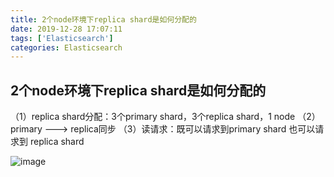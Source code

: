 ```yaml
---
title: 2个node环境下replica shard是如何分配的
date: 2019-12-28 17:07:11
tags: ['Elasticsearch']
categories: Elasticsearch
---
```


## 2个node环境下replica shard是如何分配的

（1）replica shard分配：3个primary shard，3个replica shard，1 node
（2）primary ---> replica同步
（3）读请求：既可以请求到primary shard  也可以请求到 replica shard



![image](https://img-blog.csdnimg.cn/20200128121901180.png?x-oss-process=image/watermark,type_ZmFuZ3poZW5naGVpdGk,shadow_10,text_aHR0cHM6Ly9ibG9nLmNzZG4ubmV0L3h1OTkwMTI4NjM4,size_16,color_FFFFFF,t_70)







